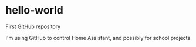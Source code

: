 # hello-world
First GitHub repository

I'm using GitHub to control Home Assistant, and possibly for school projects

